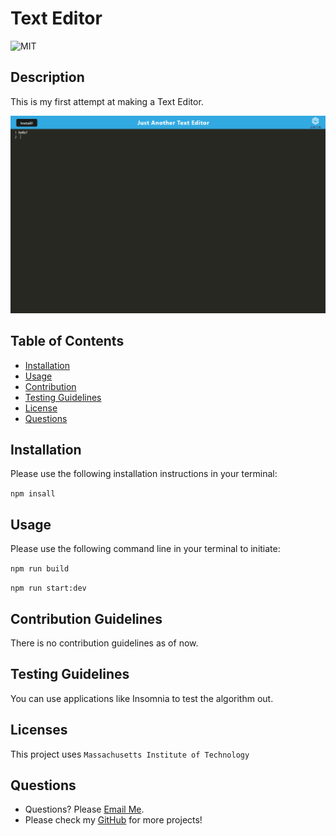 # Text Editor

  ![MIT](https://img.shields.io/badge/license-MIT-green)

## Description
This is my first attempt at making a Text Editor.

![This is an image](SS.png)

## Table of Contents
- [Installation](#installation)
- [Usage](#usage)
- [Contribution](#contributing)
- [Testing Guidelines](#testing)
- [License](#licenses)
- [Questions](#questions)


## Installation <a name="installation"></a>

Please use the following installation instructions in your terminal:

```npm insall```


## Usage <a name="usage"></a>

Please use the following command line in your terminal to initiate:

```npm run build```

```npm run start:dev```


## Contribution Guidelines <a name="contributing"></a>

There is no contribution guidelines as of now. 


## Testing Guidelines <a name="testing"></a>

You can use applications like Insomnia to test the algorithm out. 


## Licenses <a name="licenses"></a>

This project uses  ```Massachusetts Institute of Technology```

## Questions <a name="questions"></a>

- Questions? Please [Email Me](mailto:tony.bs.0303@gmail.com).
- Please check my [GitHub](https://github.com/tonybs03) for more projects!
